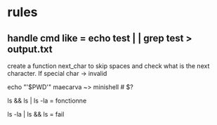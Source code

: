 # rules
## handle cmd like = echo test |  | grep test > output.txt
create a function next_char to skip spaces and check what is the next character. If special char -> invalid 

echo "'$PWD'"
maecarva ~> minishell # $?

ls && ls | ls -la = fonctionne

ls -la | ls && ls = fail
